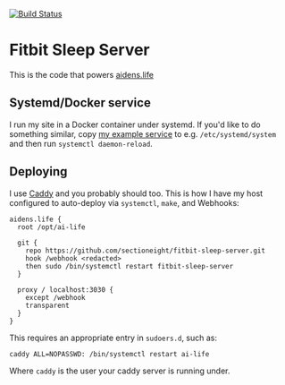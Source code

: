 [![Build Status](https://travis-ci.org/sectioneight/fitbit-sleep-server.svg?branch=master)](https://travis-ci.org/sectioneight/fitbit-sleep-server)

Fitbit Sleep Server
===================

This is the code that powers [aidens.life](https://aidens.life/)

Systemd/Docker service
----------------------

I run my site in a Docker container under systemd. If you'd like to do something
similar, copy [my example service](systemd/example.service) to e.g.
`/etc/systemd/system` and then run `systemctl daemon-reload`.

Deploying
---------

I use [Caddy](https://caddyserver.com) and you probably should too. This is how
I have my host configured to auto-deploy via `systemctl`, `make`, and Webhooks:

```plain
aidens.life {
  root /opt/ai-life

  git {
    repo https://github.com/sectioneight/fitbit-sleep-server.git
    hook /webhook <redacted>
    then sudo /bin/systemctl restart fitbit-sleep-server
  }

  proxy / localhost:3030 {
    except /webhook
    transparent
  }
}
```

This requires an appropriate entry in `sudoers.d`, such as:

```bash
caddy ALL=NOPASSWD: /bin/systemctl restart ai-life
```

Where `caddy` is the user your caddy server is running under.
